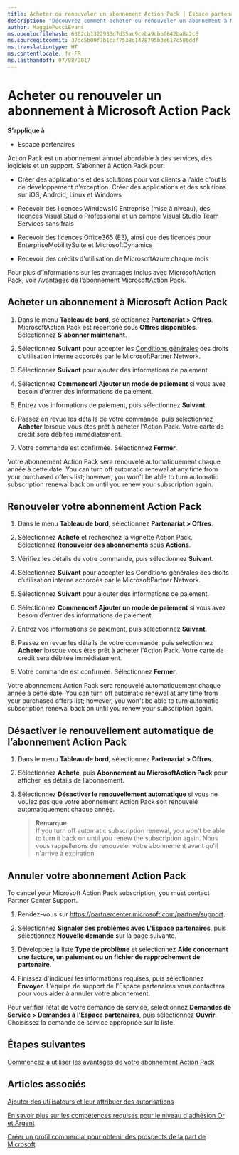 ```yaml
---
title: Acheter ou renouveler un abonnement Action Pack | Espace partenaires
description: "Découvrez comment acheter ou renouveler un abonnement à Microsoft Action Pack"
author: MaggiePucciEvans
ms.openlocfilehash: 6302cb1322933d7d35ac9ceba9cbbf642ba8a2c6
ms.sourcegitcommit: 37dc5b09f7b1caf7538c1478795b3e617c586ddf
ms.translationtype: HT
ms.contentlocale: fr-FR
ms.lasthandoff: 07/08/2017
---
```

# <a name="purchase-or-renew-a-microsoft-action-pack-subscription"></a>Acheter ou renouveler un abonnement à Microsoft Action Pack

**S’applique à**

-  Espace partenaires


Action Pack est un abonnement annuel abordable à des services, des logiciels et un support. S’abonner à Action Pack pour:

- Créer des applications et des solutions pour vos clients à l'aide d'outils de développement d’exception. Créer des applications et des solutions sur iOS, Android, Linux et Windows 

- Recevoir des licences Windows10 Entreprise (mise à niveau), des licences Visual Studio Professional et un compte Visual Studio Team Services sans frais 

- Recevoir des licences Office365 (E3), ainsi que des licences pour EnterpriseMobilitySuite et MicrosoftDynamics 

- Recevoir des crédits d'utilisation de MicrosoftAzure chaque mois

Pour plus d’informations sur les avantages inclus avec MicrosoftAction Pack, voir [Avantages de l’abonnement MicrosoftAction Pack](mpn-action-pack-subscription-benefits.md). 


## <a name="purchase-a-microsoft-action-pack-subscription"></a>Acheter un abonnement à Microsoft Action Pack

1. Dans le menu **Tableau de bord**, sélectionnez **Partenariat > Offres**. MicrosoftAction Pack est répertorié sous **Offres disponibles**. Sélectionnez **S'abonner maintenant**. 

2. Sélectionnez **Suivant** pour accepter les [Conditions générales](https://go.microsoft.com/fwlink/?linkid=842232) des droits d’utilisation interne accordés par le MicrosoftPartner Network.  

3. Sélectionnez **Suivant** pour ajouter des informations de paiement. 

4. Sélectionnez **Commencer! Ajouter un mode de paiement** si vous avez besoin d’entrer des informations de paiement. 

5. Entrez vos informations de paiement, puis sélectionnez **Suivant**.

6. Passez en revue les détails de votre commande, puis sélectionnez **Acheter** lorsque vous êtes prêt à acheter l'Action Pack. Votre carte de crédit sera débitée immédiatement.

7. Votre commande est confirmée. Sélectionnez **Fermer**.

Votre abonnement Action Pack sera renouvelé automatiquement chaque année à cette date. You can turn off automatic renewal at any time from your purchased offers list; however, you won't be able to turn automatic subscription renewal back on until you renew your subscription again. 


## <a name="renew-your-action-pack-subscription"></a>Renouveler votre abonnement Action Pack

1. Dans le menu **Tableau de bord**, sélectionnez **Partenariat > Offres**.  

2. Sélectionnez **Acheté** et recherchez la vignette Action Pack. Sélectionnez **Renouveler des abonnements** sous **Actions**.  

3. Vérifiez les détails de votre commande, puis sélectionnez **Suivant**.

4. Sélectionnez **Suivant** pour accepter les Conditions générales des droits d’utilisation interne accordés par le MicrosoftPartner Network.  

5. Sélectionnez **Suivant** pour ajouter des informations de paiement. 

6. Sélectionnez **Commencer! Ajouter un mode de paiement** si vous avez besoin d’entrer des informations de paiement. 

7. Entrez vos informations de paiement, puis sélectionnez **Suivant**.

8. Passez en revue les détails de votre commande, puis sélectionnez **Acheter** lorsque vous êtes prêt à acheter l'Action Pack. Votre carte de crédit sera débitée immédiatement.

9. Votre commande est confirmée. Sélectionnez **Fermer**.

Votre abonnement Action Pack sera renouvelé automatiquement chaque année à cette date. You can turn off automatic renewal at any time from your purchased offers list; however, you won't be able to turn automatic subscription renewal back on until you renew your subscription again. 


## <a name="turn-off-automatic-action-pack-subscription-renewal"></a>Désactiver le renouvellement automatique de l’abonnement Action Pack

1. Dans le menu **Tableau de bord**, sélectionnez **Partenariat > Offres**. 

2. Sélectionnez **Acheté**, puis **Abonnement au MicrosoftAction Pack** pour afficher les détails de l’abonnement. 

3. Sélectionnez **Désactiver le renouvellement automatique** si vous ne voulez pas que votre abonnement Action Pack soit renouvelé automatiquement chaque année. 

    >**Remarque**<br>
    If you turn off automatic subscription renewal, you won’t be able to turn it back on until you renew the subscription again. Nous vous rappellerons de renouveler votre abonnement avant qu'il n'arrive à expiration.


## <a name="cancel-your-action-pack-subscription"></a>Annuler votre abonnement Action Pack

To cancel your Microsoft Action Pack subscription, you must contact Partner Center Support.

1. Rendez-vous sur https://partnercenter.microsoft.com/partner/support.

2. Sélectionnez **Signaler des problèmes avec L'Espace partenaires**, puis sélectionnez **Nouvelle demande** sur la page suivante.

3. Développez la liste **Type de problème** et sélectionnez **Aide concernant une facture, un paiement ou un fichier de rapprochement de partenaire**. 

4. Finissez d'indiquer les informations requises, puis sélectionnez **Envoyer**. L’équipe de support de l'Espace partenaires vous contactera pour vous aider à annuler votre abonnement.

Pour vérifier l’état de votre demande de service, sélectionnez **Demandes de Service > Demandes à l'Espace partenaires**, puis sélectionnez **Ouvrir**. Choisissez la demande de service appropriée sur la liste.  

 
## <a name="next-steps"></a>Étapes suivantes

[Commencez à utiliser les avantages de votre abonnement Action Pack](manage-your-partner-network-benefits.md)


## <a name="see-also"></a>Articles associés

[Ajouter des utilisateurs et leur attribuer des autorisations](create-user-accounts-and-set-permissions.md)

[En savoir plus sur les compétences requises pour le niveau d'adhésion Or et Argent](learn-about-competencies.md)

[Créer un profil commercial pour obtenir des prospects de la part de Microsoft](create-a-marketing-profile.md)



